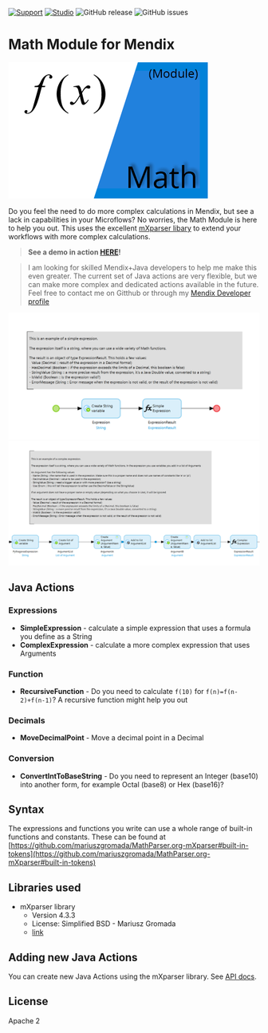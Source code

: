 [![Support](https://img.shields.io/badge/Support-Community%20(no%20active%20support)-orange.svg)](https://docs.mendix.com/developerportal/app-store/app-store-content-support)
[![Studio](https://img.shields.io/badge/Studio%20version-8.0%2B-blue.svg)](https://appstore.home.mendix.com/link/modeler/)
![GitHub release](https://img.shields.io/github/release/JelteMX/mendix-math-module)
![GitHub issues](https://img.shields.io/github/issues/JelteMX/mendix-math-module)

# Math Module for Mendix

![Icon](/assets/AppStoreIcon.png)

Do you feel the need to do more complex calculations in Mendix, but see a lack in capabilities in your Microflows? No worries, the Math Module is here to help you out. This uses the excellent [mXparser libary](https://mathparser.org/) to extend your workflows with more complex calculations.

> **See a demo in action [HERE](https://mathenginetestapp-sandbox.mxapps.io/p/simple)!**

> I am looking for skilled Mendix+Java developers to help me make this even greater. The current set of Java actions are very flexible, but we can make more complex and dedicated actions available in the future. Feel free to contact me on Gitthub or through my [Mendix Developer profile](https://developer.mendixcloud.com/link/profile/overview/24785)

![screenshot](/assets/screenshot-simple.png)
![screenshot](/assets/screenshot-complex.png)

## Java Actions

### Expressions

- **SimpleExpression** - calculate a simple expression that uses a formula you define as a String
- **ComplexExpression** - calculate a more complex expression that uses Arguments

### Function

- **RecursiveFunction** - Do you need to calculate `f(10)` for `f(n)=f(n-2)+f(n-1)`? A recursive function might help you out

### Decimals

- **MoveDecimalPoint** - Move a decimal point in a Decimal

### Conversion

- **ConvertIntToBaseString** - Do you need to represent an Integer (base10) into another form, for example Octal (base8) or Hex (base16)?

## Syntax

The expressions and functions you write can use a whole range of built-in functions and constants. These can be found at [https://github.com/mariuszgromada/MathParser.org-mXparser#built-in-tokens](https://github.com/mariuszgromada/MathParser.org-mXparser#built-in-tokens)

## Libraries used

- mXparser library
    - Version 4.3.3
    - License: Simplified BSD - Mariusz Gromada
    - [link](https://github.com/mariuszgromada/MathParser.org-mXparser/blob/master/LICENSE.txt)

## Adding new Java Actions

You can create new Java Actions using the mXparser library. See [API docs](http://mathparser.org/api/org/mariuszgromada/math/mxparser/package-summary.html).

## License

Apache 2
